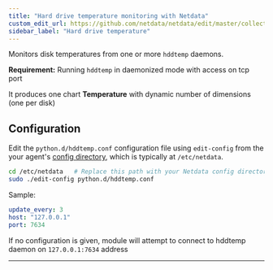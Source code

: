 ```yaml
---
title: "Hard drive temperature monitoring with Netdata"
custom_edit_url: https://github.com/netdata/netdata/edit/master/collectors/python.d.plugin/hddtemp/README.md
sidebar_label: "Hard drive temperature"
---
```




Monitors disk temperatures from one or more `hddtemp` daemons.

**Requirement:**
Running `hddtemp` in daemonized mode with access on tcp port

It produces one chart **Temperature** with dynamic number of dimensions (one per disk)

## Configuration

Edit the `python.d/hddtemp.conf` configuration file using `edit-config` from the your agent's [config
directory](/guides/docs/step-by-step/step-04#find-your-netdataconf-file), which is typically at `/etc/netdata`.

```bash
cd /etc/netdata   # Replace this path with your Netdata config directory, if different
sudo ./edit-config python.d/hddtemp.conf
```

Sample:

```yaml
update_every: 3
host: "127.0.0.1"
port: 7634
```

If no configuration is given, module will attempt to connect to hddtemp daemon on `127.0.0.1:7634` address

---


